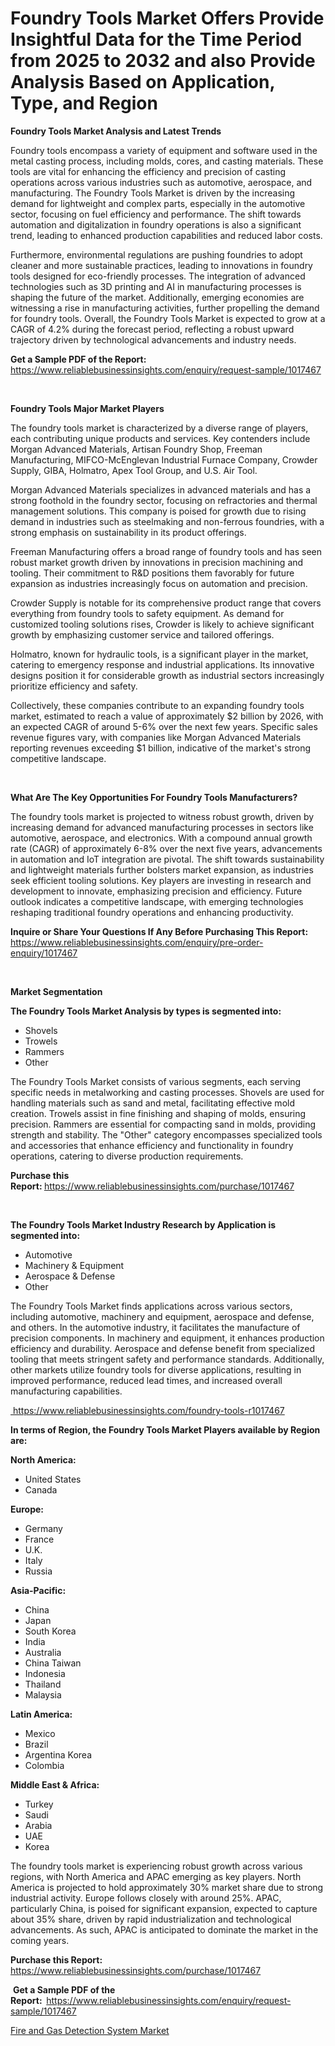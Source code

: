 <p><h1>Foundry Tools Market Offers Provide Insightful Data for the Time Period from 2025 to 2032 and also Provide Analysis Based on Application, Type, and Region</h1></p><p><strong>Foundry Tools Market Analysis and Latest Trends</strong></p>
<p><p>Foundry tools encompass a variety of equipment and software used in the metal casting process, including molds, cores, and casting materials. These tools are vital for enhancing the efficiency and precision of casting operations across various industries such as automotive, aerospace, and manufacturing. The Foundry Tools Market is driven by the increasing demand for lightweight and complex parts, especially in the automotive sector, focusing on fuel efficiency and performance. The shift towards automation and digitalization in foundry operations is also a significant trend, leading to enhanced production capabilities and reduced labor costs. </p><p>Furthermore, environmental regulations are pushing foundries to adopt cleaner and more sustainable practices, leading to innovations in foundry tools designed for eco-friendly processes. The integration of advanced technologies such as 3D printing and AI in manufacturing processes is shaping the future of the market. Additionally, emerging economies are witnessing a rise in manufacturing activities, further propelling the demand for foundry tools. Overall, the Foundry Tools Market is expected to grow at a CAGR of 4.2% during the forecast period, reflecting a robust upward trajectory driven by technological advancements and industry needs.</p></p>
<p><strong>Get a Sample PDF of the Report:&nbsp;</strong> <a href="https://www.reliablebusinessinsights.com/enquiry/request-sample/1017467?utm_campaign=2275&utm_medium=2&utm_source=Github&utm_content=ia&utm_term=21022025&utm_id=foundry-tools">https://www.reliablebusinessinsights.com/enquiry/request-sample/1017467</a></p>
<p>&nbsp;</p>
<p><strong>Foundry Tools Major Market Players</strong></p>
<p><p>The foundry tools market is characterized by a diverse range of players, each contributing unique products and services. Key contenders include Morgan Advanced Materials, Artisan Foundry Shop, Freeman Manufacturing, MIFCO-McEnglevan Industrial Furnace Company, Crowder Supply, GIBA, Holmatro, Apex Tool Group, and U.S. Air Tool.</p><p>Morgan Advanced Materials specializes in advanced materials and has a strong foothold in the foundry sector, focusing on refractories and thermal management solutions. This company is poised for growth due to rising demand in industries such as steelmaking and non-ferrous foundries, with a strong emphasis on sustainability in its product offerings.</p><p>Freeman Manufacturing offers a broad range of foundry tools and has seen robust market growth driven by innovations in precision machining and tooling. Their commitment to R&D positions them favorably for future expansion as industries increasingly focus on automation and precision.</p><p>Crowder Supply is notable for its comprehensive product range that covers everything from foundry tools to safety equipment. As demand for customized tooling solutions rises, Crowder is likely to achieve significant growth by emphasizing customer service and tailored offerings.</p><p>Holmatro, known for hydraulic tools, is a significant player in the market, catering to emergency response and industrial applications. Its innovative designs position it for considerable growth as industrial sectors increasingly prioritize efficiency and safety.</p><p>Collectively, these companies contribute to an expanding foundry tools market, estimated to reach a value of approximately $2 billion by 2026, with an expected CAGR of around 5-6% over the next few years. Specific sales revenue figures vary, with companies like Morgan Advanced Materials reporting revenues exceeding $1 billion, indicative of the market's strong competitive landscape.</p></p>
<p>&nbsp;</p>
<p><strong>What Are The Key Opportunities For Foundry Tools Manufacturers?</strong></p>
<p><p>The foundry tools market is projected to witness robust growth, driven by increasing demand for advanced manufacturing processes in sectors like automotive, aerospace, and electronics. With a compound annual growth rate (CAGR) of approximately 6-8% over the next five years, advancements in automation and IoT integration are pivotal. The shift towards sustainability and lightweight materials further bolsters market expansion, as industries seek efficient tooling solutions. Key players are investing in research and development to innovate, emphasizing precision and efficiency. Future outlook indicates a competitive landscape, with emerging technologies reshaping traditional foundry operations and enhancing productivity.</p></p>
<p><strong>Inquire or Share Your Questions If Any Before Purchasing This Report:</strong> <a href="https://www.reliablebusinessinsights.com/enquiry/pre-order-enquiry/1017467?utm_campaign=2275&utm_medium=2&utm_source=Github&utm_content=ia&utm_term=21022025&utm_id=foundry-tools">https://www.reliablebusinessinsights.com/enquiry/pre-order-enquiry/1017467</a></p>
<p>&nbsp;</p>
<p><strong>Market Segmentation</strong></p>
<p><strong>The Foundry Tools Market Analysis by types is segmented into:</strong></p>
<p><ul><li>Shovels</li><li>Trowels</li><li>Rammers</li><li>Other</li></ul></p>
<p><p>The Foundry Tools Market consists of various segments, each serving specific needs in metalworking and casting processes. Shovels are used for handling materials such as sand and metal, facilitating effective mold creation. Trowels assist in fine finishing and shaping of molds, ensuring precision. Rammers are essential for compacting sand in molds, providing strength and stability. The "Other" category encompasses specialized tools and accessories that enhance efficiency and functionality in foundry operations, catering to diverse production requirements.</p></p>
<p><strong>Purchase this Report:&nbsp;</strong><a href="https://www.reliablebusinessinsights.com/purchase/1017467?utm_campaign=2275&utm_medium=2&utm_source=Github&utm_content=ia&utm_term=21022025&utm_id=foundry-tools">https://www.reliablebusinessinsights.com/purchase/1017467</a></p>
<p>&nbsp;</p>
<p><strong>The Foundry Tools Market Industry Research by Application is segmented into:</strong></p>
<p><ul><li>Automotive</li><li>Machinery & Equipment</li><li>Aerospace & Defense</li><li>Other</li></ul></p>
<p><p>The Foundry Tools Market finds applications across various sectors, including automotive, machinery and equipment, aerospace and defense, and others. In the automotive industry, it facilitates the manufacture of precision components. In machinery and equipment, it enhances production efficiency and durability. Aerospace and defense benefit from specialized tooling that meets stringent safety and performance standards. Additionally, other markets utilize foundry tools for diverse applications, resulting in improved performance, reduced lead times, and increased overall manufacturing capabilities.</p></p>
<p><a href="https://www.reliablebusinessinsights.com/foundry-tools-r1017467?utm_campaign=2275&utm_medium=2&utm_source=Github&utm_content=ia&utm_term=21022025&utm_id=foundry-tools">&nbsp;https://www.reliablebusinessinsights.com/foundry-tools-r1017467</a></p>
<p><strong>In terms of Region, the Foundry Tools Market Players available by Region are:</strong></p>
<p>
    <p> <strong> North America: </strong>
        <ul>
            <li>United States</li>
            <li>Canada</li>
        </ul>
        </p> 
    <p> <strong> Europe: </strong>
        <ul>
            <li>Germany</li>
            <li>France</li>
            <li>U.K.</li>
            <li>Italy</li>
            <li>Russia</li>
        </ul>
        </p> 
    <p> <strong> Asia-Pacific: </strong>
        <ul>
            <li>China</li>
            <li>Japan</li>
            <li>South Korea</li>
            <li>India</li>
            <li>Australia</li>
            <li>China Taiwan</li>
            <li>Indonesia</li>
            <li>Thailand</li>
            <li>Malaysia</li>
        </ul>
        </p> 
    <p> <strong> Latin America: </strong>
        <ul>
            <li>Mexico</li>
            <li>Brazil</li>
            <li>Argentina Korea</li>
            <li>Colombia</li>
        </ul>
        </p> 
    <p> <strong> Middle East & Africa: </strong>
        <ul>
            <li>Turkey</li>
            <li>Saudi</li>
            <li>Arabia</li>
            <li>UAE</li>
            <li>Korea</li>
        </ul>
    </p>
    </p>
<p><p>The foundry tools market is experiencing robust growth across various regions, with North America and APAC emerging as key players. North America is projected to hold approximately 30% market share due to strong industrial activity. Europe follows closely with around 25%. APAC, particularly China, is poised for significant expansion, expected to capture about 35% share, driven by rapid industrialization and technological advancements. As such, APAC is anticipated to dominate the market in the coming years.</p></p>
<p><strong>Purchase this Report: </strong><a href="https://www.reliablebusinessinsights.com/purchase/1017467?utm_campaign=2275&utm_medium=2&utm_source=Github&utm_content=ia&utm_term=21022025&utm_id=foundry-tools">https://www.reliablebusinessinsights.com/purchase/1017467</a></p>
<p>&nbsp;<strong>Get a Sample PDF of the Report:&nbsp;&nbsp;</strong><a href="https://www.reliablebusinessinsights.com/enquiry/request-sample/1017467?utm_campaign=2275&utm_medium=2&utm_source=Github&utm_content=ia&utm_term=21022025&utm_id=foundry-tools">https://www.reliablebusinessinsights.com/enquiry/request-sample/1017467</a></p>
<p><strong></strong></p>
<p><p><a href="https://github.com/maclarensidney/Market-Research-Report-List-1/blob/main/fire-and-gas-detection-system-market.md?utm_campaign=2275&utm_medium=2&utm_source=Github&utm_content=ia&utm_term=21022025&utm_id=foundry-tools">Fire and Gas Detection System Market</a></p></p>